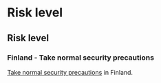 # Risk level

## Risk level

### Finland - Take normal security precautions

[Take normal security precautions](#levels "Risk Levels") in Finland.